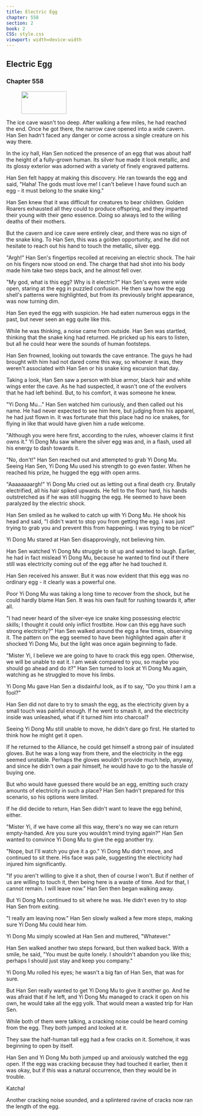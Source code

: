 ```yaml
---
title: Electric Egg
chapter: 558
section: 2
book: 2
CSS: style.css
viewport: width=device-width
---
```


## Electric Egg

### Chapter 558

<figure>
	<img src="../Images/gem.gif" alt="" id="gem" width="120" height="60" />
</figure>

The ice cave wasn't too deep. After walking a few miles, he had reached the end. Once he got there, the narrow cave opened into a wide cavern. Han Sen hadn't faced any danger or come across a single creature on his way there.

In the icy hall, Han Sen noticed the presence of an egg that was about half the height of a fully-grown human. Its silver hue made it look metallic, and its glossy exterior was adorned with a variety of finely engraved patterns.

Han Sen felt happy at making this discovery. He ran towards the egg and said, "Haha! The gods must love me! I can't believe I have found such an egg - it must belong to the snake king."

Han Sen knew that it was difficult for creatures to bear children. Golden Roarers exhausted all they could to produce offspring, and they imparted their young with their geno essence. Doing so always led to the willing deaths of their mothers.

But the cavern and ice cave were entirely clear, and there was no sign of the snake king. To Han Sen, this was a golden opportunity, and he did not hesitate to reach out his hand to touch the metallic, silver egg.

"Argh!" Han Sen's fingertips recoiled at receiving an electric shock. The hair on his fingers now stood on end. The charge that had shot into his body made him take two steps back, and he almost fell over.

"My god, what is this egg? Why is it electric?" Han Sen's eyes were wide open, staring at the egg in puzzled confusion. He then saw how the egg shell's patterns were highlighted, but from its previously bright appearance, was now turning dim.

Han Sen eyed the egg with suspicion. He had eaten numerous eggs in the past, but never seen an egg quite like this.

While he was thinking, a noise came from outside. Han Sen was startled, thinking that the snake king had returned. He pricked up his ears to listen, but all he could hear were the sounds of human footsteps.

Han Sen frowned, looking out towards the cave entrance. The guys he had brought with him had not dared come this way, so whoever it was, they weren't associated with Han Sen or his snake king excursion that day.

Taking a look, Han Sen saw a person with blue armor, black hair and white wings enter the cave. As he had suspected, it wasn't one of the evolvers that he had left behind. But, to his comfort, it was someone he knew.

"Yi Dong Mu..." Han Sen watched him curiously, and then called out his name. He had never expected to see him here, but judging from his apparel, he had just flown in. It was fortunate that this place had no ice snakes, for flying in like that would have given him a rude welcome.

"Although you were here first, according to the rules, whoever claims it first owns it." Yi Dong Mu saw where the silver egg was and, in a flash, used all his energy to dash towards it.

"No, don't!" Han Sen reached out and attempted to grab Yi Dong Mu. Seeing Han Sen, Yi Dong Mu used his strength to go even faster. When he reached his prize, he hugged the egg with open arms.

"Aaaaaaaargh!" Yi Dong Mu cried out as letting out a final death cry. Brutally electrified, all his hair spiked upwards. He fell to the floor hard, his hands outstretched as if he was still hugging the egg. He seemed to have been paralyzed by the electric shock.

Han Sen smiled as he walked to catch up with Yi Dong Mu. He shook his head and said, "I didn't want to stop you from getting the egg. I was just trying to grab you and prevent this from happening. I was trying to be nice!"

Yi Dong Mu stared at Han Sen disapprovingly, not believing him.

Han Sen watched Yi Dong Mu struggle to sit up and wanted to laugh. Earlier, he had in fact mislead Yi Dong Mu, because he wanted to find out if there still was electricity coming out of the egg after he had touched it.

Han Sen received his answer. But it was now evident that this egg was no ordinary egg - it clearly was a powerful one.

Poor Yi Dong Mu was taking a long time to recover from the shock, but he could hardly blame Han Sen. It was his own fault for rushing towards it, after all.

"I had never heard of the silver-eye ice snake king possessing electric skills; I thought it could only inflict frostbite. How can this egg have such strong electricity?" Han Sen walked around the egg a few times, observing it. The pattern on the egg seemed to have been highlighted again after it shocked Yi Dong Mu, but the light was once again beginning to fade.

"Mister Yi, I believe we are going to have to crack this egg open. Otherwise, we will be unable to eat it. I am weak compared to you, so maybe you should go ahead and do it?" Han Sen turned to look at Yi Dong Mu again, watching as he struggled to move his limbs.

Yi Dong Mu gave Han Sen a disdainful look, as if to say, "Do you think I am a fool?"

Han Sen did not dare to try to smash the egg, as the electricity given by a small touch was painful enough. If he went to smash it, and the electricity inside was unleashed, what if it turned him into charcoal?

Seeing Yi Dong Mu still unable to move, he didn't dare go first. He started to think how he might get it open.

If he returned to the Alliance, he could get himself a strong pair of insulated gloves. But he was a long way from there, and the electricity in the egg seemed unstable. Perhaps the gloves wouldn't provide much help, anyway, and since he didn't own a pair himself, he would have to go to the hassle of buying one.

But who would have guessed there would be an egg, emitting such crazy amounts of electricity in such a place? Han Sen hadn't prepared for this scenario, so his options were limited.

If he did decide to return, Han Sen didn't want to leave the egg behind, either.

"Mister Yi, if we have come all this way, there's no way we can return empty-handed. Are you sure you wouldn't mind trying again?" Han Sen wanted to convince Yi Dong Mu to give the egg another try.

"Nope, but I'll watch you give it a go." Yi Dong Mu didn't move, and continued to sit there. His face was pale, suggesting the electricity had injured him significantly.

"If you aren't willing to give it a shot, then of course I won't. But if neither of us are willing to touch it, then being here is a waste of time. And for that, I cannot remain. I will leave now." Han Sen then began walking away.

But Yi Dong Mu continued to sit where he was. He didn't even try to stop Han Sen from exiting.

"I really am leaving now." Han Sen slowly walked a few more steps, making sure Yi Dong Mu could hear him.

Yi Dong Mu simply scowled at Han Sen and muttered, "Whatever."

Han Sen walked another two steps forward, but then walked back. With a smile, he said, "You must be quite lonely. I shouldn't abandon you like this; perhaps I should just stay and keep you company."

Yi Dong Mu rolled his eyes; he wasn't a big fan of Han Sen, that was for sure.

But Han Sen really wanted to get Yi Dong Mu to give it another go. And he was afraid that if he left, and Yi Dong Mu managed to crack it open on his own, he would take all the egg yolk. That would mean a wasted trip for Han Sen.

While both of them were talking, a cracking noise could be heard coming from the egg. They both jumped and looked at it.

They saw the half-human tall egg had a few cracks on it. Somehow, it was beginning to open by itself.

Han Sen and Yi Dong Mu both jumped up and anxiously watched the egg open. If the egg was cracking because they had touched it earlier, then it was okay, but if this was a natural occurrence, then they would be in trouble.

Katcha!

Another cracking noise sounded, and a splintered ravine of cracks now ran the length of the egg.